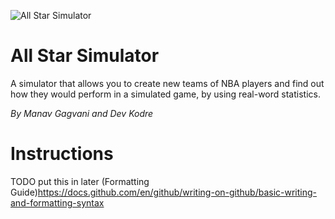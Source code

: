 ![All Star Simulator](https://github.com/mgagvani/allstarsimulator/blob/main/Logo.png)

All Star Simulator
==================

A simulator that allows you to create new teams
of NBA players and find out how they would
perform in a simulated game, by using real-word
statistics.

*By Manav Gagvani and Dev Kodre*

Instructions
============

TODO put this in later
(Formatting Guide)https://docs.github.com/en/github/writing-on-github/basic-writing-and-formatting-syntax
